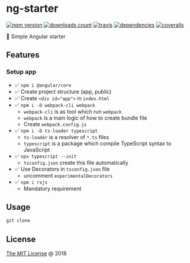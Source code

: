 # ng-starter

[![npm version](https://badge.fury.io/js/ng-starter.svg)](https://badge.fury.io/js/ng-starter)
[![downloads count](https://img.shields.io/npm/dt/ng-starter.svg)](https://www.npmjs.com/~piecioshka)
[![travis](https://img.shields.io/travis/piecioshka/ng-starter.svg?maxAge=2592000)](https://travis-ci.org/piecioshka/ng-starter)
[![dependencies](https://david-dm.org/piecioshka/ng-starter.svg)](https://github.com/piecioshka/ng-starter)
[![coveralls](https://coveralls.io/repos/github/piecioshka/ng-starter/badge.svg?branch=master)](https://coveralls.io/github/piecioshka/ng-starter?branch=master)

:hammer: Simple Angular starter

## Features

### Setup app

* :white_check_mark: `npm i @angular/core`
* :white_check_mark: Create project structure (app, public)
* :white_check_mark: Create `<div id="app">` in `index.html`
* :white_check_mark: `npm i -D webpack-cli webpack`
    + `webpack-cli` is as tool which run `webpack`
    + `webpack` is a main logic of how to create bundle file
    + Create `webpack.config.js`
* :white_check_mark: `npm i -D ts-loader typescript`
    + `ts-loader` is a resolver of `*.ts` files
    + `typescript` is a package which compile TypeScript syntax to JavaScript
* :white_check_mark: `npx typescript --init`
    + `tsconfig.json` create this file automatically
* :white_check_mark: Use Decorators in `tsconfig.json` file
    + uncomment `experimentalDecorators`
* :white_check_mark: `npm i rxjs`
    + Mandatory requirement

## Usage

```javascript
git clone 
```

## License

[The MIT License](http://piecioshka.mit-license.org) @ 2018
